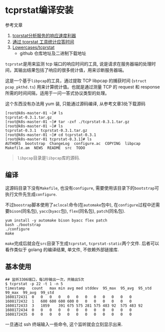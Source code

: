 # tcprstat编译安装

参考文章

1. [tcprstat分析服务的响应速度利器](https://www.cnblogs.com/qmfsun/p/11726702.html)
2. [通过 tcprstat 工具统计应答时间](https://gohalo.me/post/linux-tcprstat.html)
3. [Lowercases/tcprstat](https://github.com/Lowercases/tcprstat/releases)
    - github 仓库地址及二进制下载地址

`tcprstat`是用来监测 tcp 端口的响应时间的工具, 说是请求在服务器端的处理时间，其输出结果包括了响应的很多统计值，用来诊断服务器端。

这是一个基于`libpcap`的工具，通过提取 TCP libpcap 的捕获时间 (`struct pcap_pkthd.ts`) 用来计算统计值。也就是通过测量 TCP 的 request 和 response 所需的时间间隔，适用于一问一答式协议类型的处理。

这个东西没有办法用 yum 装, 只能通过源码编译, 从参考文章3处下载源码

```
[root@k8s-master-01 ~]# ls
tcprstat-0.3.1.tar.gz
[root@k8s-master-01 ~]# tar -zxf ./tcprstat-0.3.1.tar.gz
[root@k8s-master-01 ~]# ls
tcprstat-0.3.1  tcprstat-0.3.1.tar.gz
[root@k8s-master-01 ~]# cd tcprstat-0.3.1
[root@k8s-master-01 tcprstat-0.3.1]# ls
AUTHORS  bootstrap  ChangeLog  configure.ac  COPYING  libpcap  Makefile.am  NEWS  README  src  TODO
```

> `libpcap`目录是`libpcap`库的源码.

## 编译

这源码目录下没有`Makefile`, 也没有`configure`, 需要使用该目录下的`bootstrap`可执行文件先生成`configure`.

不过`boostrap`脚本使用了`aclocal`命令(在`automake`包中), 在`configure`过程中还需要`bison`(同名包), `yacc`(`byacc`包), `flex`(同名包), `patch`(同名包).

```
yum install -y automake bison byacc flex patch
bash ./bootstrap
./configure
make
```

`make`完成后就会在`src`目录下生成`tcprstat`, `tcprstat-static`两个文件. 后者可以看作类似于 golang 的编译结果, 单文件, 不依赖外部链接库.

## 基本使用

```
## 监听3306端口，每1秒输出一次，共输出5次
$ tcprstat -p 22 -t 1 -n 5
timestamp	count	max	min	avg	med	stddev	95_max	95_avg	95_std	99_max	99_avg	99_std
1608172431	0	0	0	0	0	0	0	0	0	0	0	0
1608172432	1	600	600	600	600	0	0	0	0	0	0	0
1608172433	3	1059	391	675	575	281	575	483	92	575	483	92
1608172434	0	0	0	0	0	0	0	0	0	0	0	0
1608172435	0	0	0	0	0	0	0	0	0	0	0	0
```

一旦通过 ssh 终端输入一些命令, 这个监听就会立刻显示出来.
